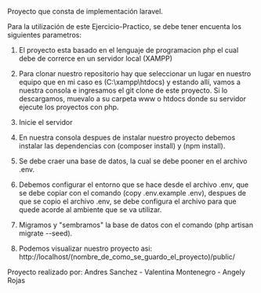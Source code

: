 Proyecto que consta de implementación  laravel.

Para la utilización de este Ejercicio-Practico, se debe tener encuenta los siguientes parametros:

1. El proyecto esta basado en el lenguaje de programacion php el cual debe de correrce en un servidor local (XAMPP)

2. Para clonar nuestro repositorio hay que seleccionar un lugar en nuestro equipo que en mi caso es (C:\xampp\htdocs) y estando allí, vamos a nuestra consola e ingresamos el git clone de este proyecto.
Si lo descargamos, muevalo a su carpeta www o htdocs donde su servidor ejecute los proyectos con php.

3. Inicie el servidor

4. En nuestra consola despues de instalar nuestro proyecto debemos instalar las dependencias con (composer install) y (npm install).

5. Se debe craer una base de datos, la cual se debe pooner en el archivo .env.

6. Debemos configurar el entorno que se hace desde el archivo .env, que se debe copiar con el comando (copy .env.example .env), despues de que se copio el archivo .env, se debe configura el archivo para que quede acorde al ambiente que se va utilizar.

7. Migramos y "sembramos" la base de datos con el comando (php artisan migrate --seed).

8. Podemos visualizar nuestro proyecto asi: http://localhost/(nombre_de_como_se_guardo_el_proyecto)/public/

Proyecto realizado por: Andres Sanchez - Valentina Montenegro - Angely Rojas